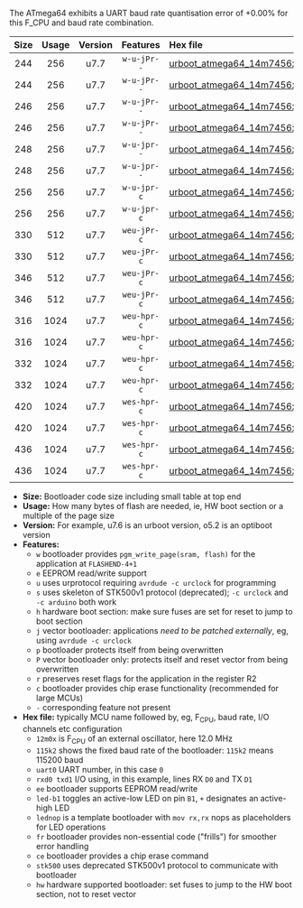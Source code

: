 The ATmega64 exhibits a UART baud rate quantisation error of +0.00% for this F_CPU and baud rate combination.

|Size|Usage|Version|Features|Hex file|
|:-:|:-:|:-:|:-:|:--|
|244|256|u7.7|`w-u-jPr--`|[urboot_atmega64_14m7456x_+921k6_uart1_rxd2_txd3_led+b5.hex](https://raw.githubusercontent.com/stefanrueger/urboot.hex/main/mcus/atmega64/external_oscillator/fcpu_14m7456x/br_+921k6/urboot_atmega64_14m7456x_+921k6_uart1_rxd2_txd3_led+b5.hex)|
|244|256|u7.7|`w-u-jPr--`|[urboot_atmega64_14m7456x_+921k6_uart1_rxd2_txd3_lednop.hex](https://raw.githubusercontent.com/stefanrueger/urboot.hex/main/mcus/atmega64/external_oscillator/fcpu_14m7456x/br_+921k6/urboot_atmega64_14m7456x_+921k6_uart1_rxd2_txd3_lednop.hex)|
|246|256|u7.7|`w-u-jPr--`|[urboot_atmega64_14m7456x_+921k6_uart0_rxe0_txe1_led+b5_fr.hex](https://raw.githubusercontent.com/stefanrueger/urboot.hex/main/mcus/atmega64/external_oscillator/fcpu_14m7456x/br_+921k6/urboot_atmega64_14m7456x_+921k6_uart0_rxe0_txe1_led+b5_fr.hex)|
|246|256|u7.7|`w-u-jPr--`|[urboot_atmega64_14m7456x_+921k6_uart0_rxe0_txe1_lednop_fr.hex](https://raw.githubusercontent.com/stefanrueger/urboot.hex/main/mcus/atmega64/external_oscillator/fcpu_14m7456x/br_+921k6/urboot_atmega64_14m7456x_+921k6_uart0_rxe0_txe1_lednop_fr.hex)|
|248|256|u7.7|`w-u-jpr--`|[urboot_atmega64_14m7456x_+921k6_uart1_rxd2_txd3_led+b5_fr.hex](https://raw.githubusercontent.com/stefanrueger/urboot.hex/main/mcus/atmega64/external_oscillator/fcpu_14m7456x/br_+921k6/urboot_atmega64_14m7456x_+921k6_uart1_rxd2_txd3_led+b5_fr.hex)|
|248|256|u7.7|`w-u-jpr--`|[urboot_atmega64_14m7456x_+921k6_uart1_rxd2_txd3_lednop_fr.hex](https://raw.githubusercontent.com/stefanrueger/urboot.hex/main/mcus/atmega64/external_oscillator/fcpu_14m7456x/br_+921k6/urboot_atmega64_14m7456x_+921k6_uart1_rxd2_txd3_lednop_fr.hex)|
|256|256|u7.7|`w-u-jpr-c`|[urboot_atmega64_14m7456x_+921k6_uart0_rxe0_txe1_led+b5_fr_ce.hex](https://raw.githubusercontent.com/stefanrueger/urboot.hex/main/mcus/atmega64/external_oscillator/fcpu_14m7456x/br_+921k6/urboot_atmega64_14m7456x_+921k6_uart0_rxe0_txe1_led+b5_fr_ce.hex)|
|256|256|u7.7|`w-u-jpr-c`|[urboot_atmega64_14m7456x_+921k6_uart0_rxe0_txe1_lednop_fr_ce.hex](https://raw.githubusercontent.com/stefanrueger/urboot.hex/main/mcus/atmega64/external_oscillator/fcpu_14m7456x/br_+921k6/urboot_atmega64_14m7456x_+921k6_uart0_rxe0_txe1_lednop_fr_ce.hex)|
|330|512|u7.7|`weu-jPr-c`|[urboot_atmega64_14m7456x_+921k6_uart0_rxe0_txe1_ee_led+b5_fr_ce.hex](https://raw.githubusercontent.com/stefanrueger/urboot.hex/main/mcus/atmega64/external_oscillator/fcpu_14m7456x/br_+921k6/urboot_atmega64_14m7456x_+921k6_uart0_rxe0_txe1_ee_led+b5_fr_ce.hex)|
|330|512|u7.7|`weu-jPr-c`|[urboot_atmega64_14m7456x_+921k6_uart0_rxe0_txe1_ee_lednop_fr_ce.hex](https://raw.githubusercontent.com/stefanrueger/urboot.hex/main/mcus/atmega64/external_oscillator/fcpu_14m7456x/br_+921k6/urboot_atmega64_14m7456x_+921k6_uart0_rxe0_txe1_ee_lednop_fr_ce.hex)|
|346|512|u7.7|`weu-jPr-c`|[urboot_atmega64_14m7456x_+921k6_uart1_rxd2_txd3_ee_led+b5_fr_ce.hex](https://raw.githubusercontent.com/stefanrueger/urboot.hex/main/mcus/atmega64/external_oscillator/fcpu_14m7456x/br_+921k6/urboot_atmega64_14m7456x_+921k6_uart1_rxd2_txd3_ee_led+b5_fr_ce.hex)|
|346|512|u7.7|`weu-jPr-c`|[urboot_atmega64_14m7456x_+921k6_uart1_rxd2_txd3_ee_lednop_fr_ce.hex](https://raw.githubusercontent.com/stefanrueger/urboot.hex/main/mcus/atmega64/external_oscillator/fcpu_14m7456x/br_+921k6/urboot_atmega64_14m7456x_+921k6_uart1_rxd2_txd3_ee_lednop_fr_ce.hex)|
|316|1024|u7.7|`weu-hpr-c`|[urboot_atmega64_14m7456x_+921k6_uart0_rxe0_txe1_ee_led+b5_fr_ce_hw.hex](https://raw.githubusercontent.com/stefanrueger/urboot.hex/main/mcus/atmega64/external_oscillator/fcpu_14m7456x/br_+921k6/urboot_atmega64_14m7456x_+921k6_uart0_rxe0_txe1_ee_led+b5_fr_ce_hw.hex)|
|316|1024|u7.7|`weu-hpr-c`|[urboot_atmega64_14m7456x_+921k6_uart0_rxe0_txe1_ee_lednop_fr_ce_hw.hex](https://raw.githubusercontent.com/stefanrueger/urboot.hex/main/mcus/atmega64/external_oscillator/fcpu_14m7456x/br_+921k6/urboot_atmega64_14m7456x_+921k6_uart0_rxe0_txe1_ee_lednop_fr_ce_hw.hex)|
|332|1024|u7.7|`weu-hpr-c`|[urboot_atmega64_14m7456x_+921k6_uart1_rxd2_txd3_ee_led+b5_fr_ce_hw.hex](https://raw.githubusercontent.com/stefanrueger/urboot.hex/main/mcus/atmega64/external_oscillator/fcpu_14m7456x/br_+921k6/urboot_atmega64_14m7456x_+921k6_uart1_rxd2_txd3_ee_led+b5_fr_ce_hw.hex)|
|332|1024|u7.7|`weu-hpr-c`|[urboot_atmega64_14m7456x_+921k6_uart1_rxd2_txd3_ee_lednop_fr_ce_hw.hex](https://raw.githubusercontent.com/stefanrueger/urboot.hex/main/mcus/atmega64/external_oscillator/fcpu_14m7456x/br_+921k6/urboot_atmega64_14m7456x_+921k6_uart1_rxd2_txd3_ee_lednop_fr_ce_hw.hex)|
|420|1024|u7.7|`wes-hpr-c`|[urboot_atmega64_14m7456x_+921k6_uart0_rxe0_txe1_ee_led+b5_fr_ce_stk500_hw.hex](https://raw.githubusercontent.com/stefanrueger/urboot.hex/main/mcus/atmega64/external_oscillator/fcpu_14m7456x/br_+921k6/urboot_atmega64_14m7456x_+921k6_uart0_rxe0_txe1_ee_led+b5_fr_ce_stk500_hw.hex)|
|420|1024|u7.7|`wes-hpr-c`|[urboot_atmega64_14m7456x_+921k6_uart0_rxe0_txe1_ee_lednop_fr_ce_stk500_hw.hex](https://raw.githubusercontent.com/stefanrueger/urboot.hex/main/mcus/atmega64/external_oscillator/fcpu_14m7456x/br_+921k6/urboot_atmega64_14m7456x_+921k6_uart0_rxe0_txe1_ee_lednop_fr_ce_stk500_hw.hex)|
|436|1024|u7.7|`wes-hpr-c`|[urboot_atmega64_14m7456x_+921k6_uart1_rxd2_txd3_ee_led+b5_fr_ce_stk500_hw.hex](https://raw.githubusercontent.com/stefanrueger/urboot.hex/main/mcus/atmega64/external_oscillator/fcpu_14m7456x/br_+921k6/urboot_atmega64_14m7456x_+921k6_uart1_rxd2_txd3_ee_led+b5_fr_ce_stk500_hw.hex)|
|436|1024|u7.7|`wes-hpr-c`|[urboot_atmega64_14m7456x_+921k6_uart1_rxd2_txd3_ee_lednop_fr_ce_stk500_hw.hex](https://raw.githubusercontent.com/stefanrueger/urboot.hex/main/mcus/atmega64/external_oscillator/fcpu_14m7456x/br_+921k6/urboot_atmega64_14m7456x_+921k6_uart1_rxd2_txd3_ee_lednop_fr_ce_stk500_hw.hex)|

- **Size:** Bootloader code size including small table at top end
- **Usage:** How many bytes of flash are needed, ie, HW boot section or a multiple of the page size
- **Version:** For example, u7.6 is an urboot version, o5.2 is an optiboot version
- **Features:**
  + `w` bootloader provides `pgm_write_page(sram, flash)` for the application at `FLASHEND-4+1`
  + `e` EEPROM read/write support
  + `u` uses urprotocol requiring `avrdude -c urclock` for programming
  + `s` uses skeleton of STK500v1 protocol (deprecated); `-c urclock` and `-c arduino` both work
  + `h` hardware boot section: make sure fuses are set for reset to jump to boot section
  + `j` vector bootloader: applications *need to be patched externally*, eg, using `avrdude -c urclock`
  + `p` bootloader protects itself from being overwritten
  + `P` vector bootloader only: protects itself and reset vector from being overwritten
  + `r` preserves reset flags for the application in the register R2
  + `c` bootloader provides chip erase functionality (recommended for large MCUs)
  + `-` corresponding feature not present
- **Hex file:** typically MCU name followed by, eg, F<sub>CPU</sub>, baud rate, I/O channels etc configuration
  + `12m0x` is F<sub>CPU</sub> of an external oscillator, here 12.0 MHz
  + `115k2` shows the fixed baud rate of the bootloader: `115k2` means 115200 baud
  + `uart0` UART number, in this case `0`
  + `rxd0 txd1` I/O using, in this example, lines RX `D0` and TX `D1`
  + `ee` bootloader supports EEPROM read/write
  + `led-b1` toggles an active-low LED on pin `B1`, `+` designates an active-high LED
  + `lednop` is a template bootloader with `mov rx,rx` nops as placeholders for LED operations
  + `fr` bootloader provides non-essential code ("frills") for smoother error handling
  + `ce` bootloader provides a chip erase command
  + `stk500` uses deprecated STK500v1 protocol to communicate with bootloader
  + `hw` hardware supported bootloader: set fuses to jump to the HW boot section, not to reset vector
